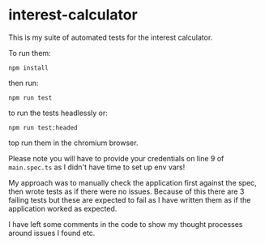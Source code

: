 # interest-calculator

This is my suite of automated tests for the interest calculator.

To run them:

    npm install

then run:

    npm run test
    
to run the tests headlessly or:

    npm run test:headed

top run them in the chromium browser.

Please note you will have to provide your credentials on line 9 of `main.spec.ts` as I didn't have time to set up env vars!

My approach was to manually check the application first against the spec, then wrote tests as if there were no issues. Because of this there are 3 failing tests but these are expected to fail as I have written them as if the application worked as expected. 

I have left some comments in the code to show my thought processes around issues I found etc.